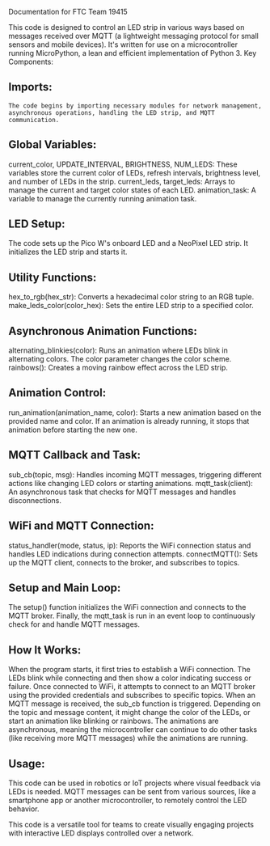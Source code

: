 Documentation for FTC Team 19415

This code is designed to control an LED strip in various ways based on messages received over MQTT (a lightweight messaging protocol for small sensors and mobile devices). It's written for use on a microcontroller running MicroPython, a lean and efficient implementation of Python 3.
Key Components:

## Imports:
    The code begins by importing necessary modules for network management, asynchronous operations, handling the LED strip, and MQTT communication.

## Global Variables:

current_color, UPDATE_INTERVAL, BRIGHTNESS, NUM_LEDS: These variables store the current color of LEDs, refresh intervals, brightness level, and number of LEDs in the strip.
current_leds, target_leds: Arrays to manage the current and target color states of each LED.
animation_task: A variable to manage the currently running animation task.

## LED Setup:

The code sets up the Pico W's onboard LED and a NeoPixel LED strip. It initializes the LED strip and starts it.

## Utility Functions:

hex_to_rgb(hex_str): Converts a hexadecimal color string to an RGB tuple.
make_leds_color(color_hex): Sets the entire LED strip to a specified color.

## Asynchronous Animation Functions:

alternating_blinkies(color): Runs an animation where LEDs blink in alternating colors. The color parameter changes the color scheme.
rainbows(): Creates a moving rainbow effect across the LED strip.

## Animation Control:

run_animation(animation_name, color): Starts a new animation based on the provided name and color. If an animation is already running, it stops that animation before starting the new one.

## MQTT Callback and Task:

sub_cb(topic, msg): Handles incoming MQTT messages, triggering different actions like changing LED colors or starting animations.
mqtt_task(client): An asynchronous task that checks for MQTT messages and handles disconnections.

## WiFi and MQTT Connection:

status_handler(mode, status, ip): Reports the WiFi connection status and handles LED indications during connection attempts.
connectMQTT(): Sets up the MQTT client, connects to the broker, and subscribes to topics.

## Setup and Main Loop:

The setup() function initializes the WiFi connection and connects to the MQTT broker.
Finally, the mqtt_task is run in an event loop to continuously check for and handle MQTT messages.

## How It Works:

When the program starts, it first tries to establish a WiFi connection. The LEDs blink while connecting and then show a color indicating success or failure.
Once connected to WiFi, it attempts to connect to an MQTT broker using the provided credentials and subscribes to specific topics.
When an MQTT message is received, the sub_cb function is triggered. Depending on the topic and message content, it might change the color of the LEDs, or start an animation like blinking or rainbows.
The animations are asynchronous, meaning the microcontroller can continue to do other tasks (like receiving more MQTT messages) while the animations are running.

## Usage:

This code can be used in robotics or IoT projects where visual feedback via LEDs is needed.
MQTT messages can be sent from various sources, like a smartphone app or another microcontroller, to remotely control the LED behavior.

This code is a versatile tool for teams to create visually engaging projects with interactive LED displays controlled over a network.